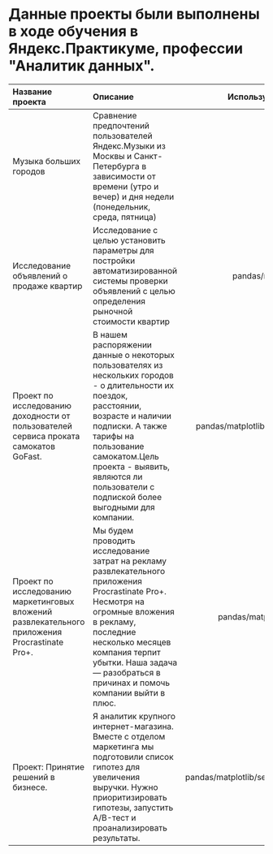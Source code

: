 # Данные проекты были выполнены в ходе обучения в Яндекс.Практикуме, профессии "Аналитик данных".

| Название проекта              | Описание           | Используемые библиотеки                     |
| :-------------------- | :-------------------- |:---------------------------:|
| Музыка больших городов | Сравнение предпочтений пользователей Яндекс.Музыки из Москвы и Санкт-Петербурга в зависимости от времени (утро и вечер) и дня недели (понедельник, среда, пятница) |pandas|
| Исследование объявлений о продаже квартир | Исследование с целью установить параметры для постройки автоматизированной системы проверки объявлений с целью определения рыночной стоимости квартир |pandas/matplotlib/seaborn|
| Проект по исследованию доходности от пользователей сервиса проката самокатов GoFast. | В нашем распоряжении данные о некоторых пользователях из нескольких городов - о длительности их поездок, расстоянии, возрасте и наличии подписки. А также тарифы на пользование самокатом.Цель проекта - выявить, являются ли пользователи с подпиской более выгодными для компании. |pandas/matplotlib/seaborn/scipy/numpy/math|
| Проект по исследованию маркетинговых вложений развлекательного приложения Procrastinate Pro+. | Мы будем проводить исследование затрат на рекламу развлекательного приложения Procrastinate Pro+. Несмотря на огромные вложения в рекламу, последние несколько месяцев компания терпит убытки. Наша задача — разобраться в причинах и помочь компании выйти в плюс.|pandas/matplotlib/seaborn/numpy|
| Проект: Принятие решений в бизнесе. | Я аналитик крупного интернет-магазина. Вместе с отделом маркетинга мы подготовили список гипотез для увеличения выручки. Нужно приоритизировать гипотезы, запустить A/B-тест и проанализировать результаты. |pandas/matplotlib/seaborn/scipy.stats/numpy/math|

